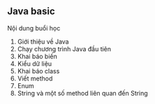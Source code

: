 ## Java basic

Nội dung buổi học
1. Giới thiệu về Java
2. Chạy chương trình Java đầu tiên
3. Khai báo biến
4. Kiểu dữ liệu
5. Khai báo class
6. Viết method
7. Enum
8. String và một số method liên quan đến String


